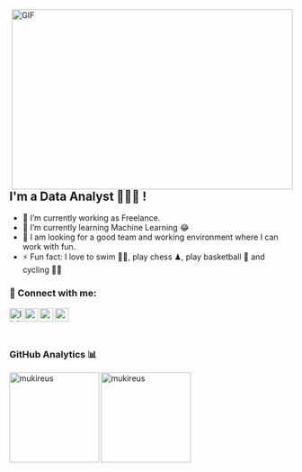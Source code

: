 <img align="right" alt="GIF" src="https://github.com/abhisheknaiidu/abhisheknaiidu/blob/master/code.gif?raw=true" width="500" height="320" />

## I'm a Data Analyst 👨‍🎓🚀 !
- 🔭 I’m currently working as Freelance.
- 🌱 I’m currently learning Machine Learning 😂
- 👯 I am looking for a good team and working environment where I can work with fun.
- ⚡ Fun fact: I love to swim 🏊‍♀️, play chess ♟, play basketball 🏀 and cycling 🚴‍♀️



### 📩 Connect with me:



[<img align="left" alt="linkedin | LinkedIn" width="24px" src="https://raw.githubusercontent.com/peterthehan/peterthehan/master/assets/linkedin.svg" />][linkedin]
[<img align="left" height="24" width="24" src="https://cdn.jsdelivr.net/npm/simple-icons@v4/icons/instagram.svg" />][instagram]
[<img align="left" height="24" width="24" src="https://cdn.jsdelivr.net/npm/simple-icons@v4/icons/gmail.svg" />][gmail]
[<img align="left" height="24" width="24" src="[https://github.com/simple-icons/simple-icons/blob/develop/icons/medium.svg](https://camo.githubusercontent.com/7848a11c0890b40f0c7ef42b8a3ddb41d343b5705d18cf2ae8d4a3fdad63993a/68747470733a2f2f696d672e736869656c64732e696f2f62616467652f2532302d6d656469756d2d626c61636b3f267374796c653d666f722d7468652d6261646765266c6f676f436f6c6f723d7768697465)" />][medium]


<br />


[instagram]: https://www.instagram.com/emreebhdr
[linkedin]: https://www.linkedin.com/in/emrebhdr/
[gmail]: mailto:emrebahadir.ebitet@gmail.com@gmail.com
[medium]: https://medium.com/@emrebhdr
<br />

 
 ### GitHub Analytics 📊

  <img height="160em" align="left" src="https://github-readme-stats.vercel.app/api/top-langs?username=EmreBhdr99&show_icons=true&locale=en&layout=compact&langs_count=8&theme=radical" alt="mukireus"/>
  <img height="160em" align="center" src="https://github-readme-stats.vercel.app/api?username=EmreBhdr99&show_icons=true&locale=en&theme=algolia&include_all_commits=true&count_private=true" alt="mukireus"/>
 
</a>

<br />
<br />
 
